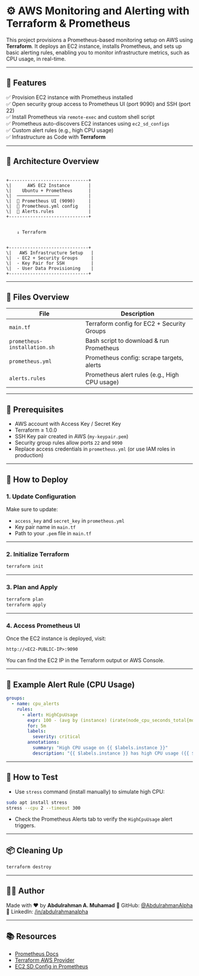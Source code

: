 # ⚙️ AWS Monitoring and Alerting with Terraform & Prometheus

This project provisions a Prometheus-based monitoring setup on AWS using **Terraform**. It deploys an EC2 instance, installs Prometheus, and sets up basic alerting rules, enabling you to monitor infrastructure metrics, such as CPU usage, in real-time.

---

## 📌 Features

✅ Provision EC2 instance with Prometheus installed  
✅ Open security group access to Prometheus UI (port 9090) and SSH (port 22)  
✅ Install Prometheus via `remote-exec` and custom shell script  
✅ Prometheus auto-discovers EC2 instances using `ec2_sd_configs`  
✅ Custom alert rules (e.g., high CPU usage)  
✅ Infrastructure as Code with **Terraform**

---

## 🧱 Architecture Overview

```

+------------------------------+
\|      AWS EC2 Instance       |
\|    Ubuntu + Prometheus      |
\|  ────────────────           |
\|  🔸 Prometheus UI (9090)     |
\|  🔸 Prometheus.yml config    |
\|  🔸 Alerts.rules             |
+------------------------------+


    ↓ Terraform


+------------------------------+
\|   AWS Infrastructure Setup   |
\|  - EC2 + Security Groups     |
\|  - Key Pair for SSH          |
\|  - User Data Provisioning    |
+------------------------------+

````

---

## 🧾 Files Overview

| File                          | Description                                   |
|-------------------------------|-----------------------------------------------|
| `main.tf`                    | Terraform config for EC2 + Security Groups     |
| `prometheus-installation.sh` | Bash script to download & run Prometheus       |
| `prometheus.yml`             | Prometheus config: scrape targets, alerts      |
| `alerts.rules`               | Prometheus alert rules (e.g., High CPU usage)   |

---

## 🧰 Prerequisites

- AWS account with Access Key / Secret Key
- Terraform ≥ 1.0.0
- SSH Key pair created in AWS (`my-keypair.pem`)
- Security group rules allow ports `22` and `9090`
- Replace access credentials in `prometheus.yml` (or use IAM roles in production)

---

## 🚀 How to Deploy

### 1. Update Configuration

Make sure to update:
- `access_key` and `secret_key` in `prometheus.yml`  
- Key pair name in `main.tf`  
- Path to your `.pem` file in `main.tf`

---

### 2. Initialize Terraform

```bash
terraform init
````

---

### 3. Plan and Apply

```bash
terraform plan
terraform apply
```

---

### 4. Access Prometheus UI

Once the EC2 instance is deployed, visit:

```
http://<EC2-PUBLIC-IP>:9090
```

You can find the EC2 IP in the Terraform output or AWS Console.

---

## 🔔 Example Alert Rule (CPU Usage)

```yaml
groups:
  - name: cpu_alerts
    rules:
      - alert: HighCpuUsage
        expr: 100 - (avg by (instance) (irate(node_cpu_seconds_total{mode="idle"}[5m])) * 100) > 80
        for: 5m
        labels:
          severity: critical
        annotations:
          summary: "High CPU usage on {{ $labels.instance }}"
          description: "{{ $labels.instance }} has high CPU usage ({{ $value }}%)"
```

---

## 🧪 How to Test

* Use `stress` command (install manually) to simulate high CPU:

```bash
sudo apt install stress
stress --cpu 2 --timeout 300
```

* Check the Prometheus Alerts tab to verify the `HighCpuUsage` alert triggers.

---

## 📦 Cleaning Up

```bash
terraform destroy
```

---

## 🙋‍♂️ Author

Made with ❤️ by **Abdulrahman A. Muhamad**
🔗 GitHub: [@AbdulrahmanAlpha](https://github.com/AbdulrahmanAlpha)
🔗 LinkedIn: [/in/abdulrahmanalpha](https://linkedin.com/in/abdulrahmanalpha)

---

## 📚 Resources

* [Prometheus Docs](https://prometheus.io/docs/introduction/overview/)
* [Terraform AWS Provider](https://registry.terraform.io/providers/hashicorp/aws/latest/docs)
* [EC2 SD Config in Prometheus](https://prometheus.io/docs/prometheus/latest/configuration/configuration/#ec2_sd_config)
